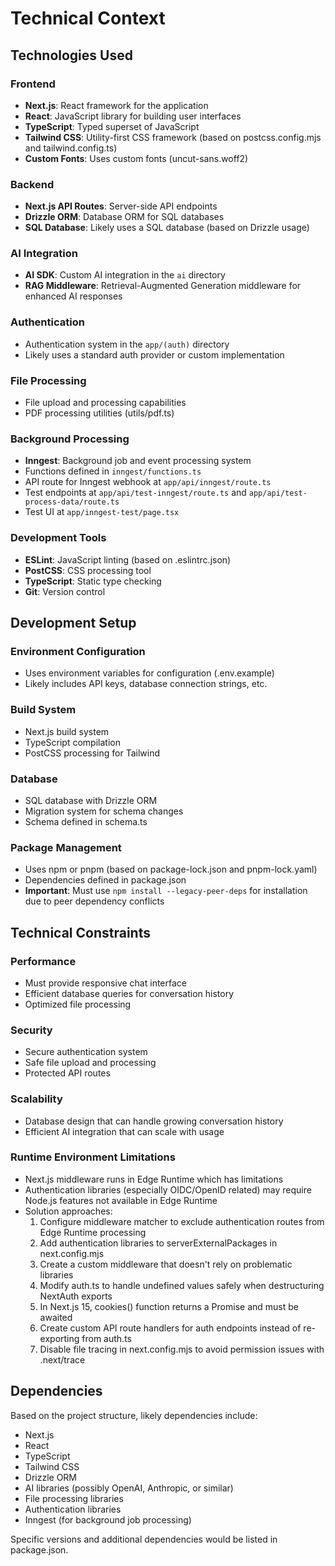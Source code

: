 # Technical Context

## Technologies Used

### Frontend
- **Next.js**: React framework for the application
- **React**: JavaScript library for building user interfaces
- **TypeScript**: Typed superset of JavaScript
- **Tailwind CSS**: Utility-first CSS framework (based on postcss.config.mjs and tailwind.config.ts)
- **Custom Fonts**: Uses custom fonts (uncut-sans.woff2)

### Backend
- **Next.js API Routes**: Server-side API endpoints
- **Drizzle ORM**: Database ORM for SQL databases
- **SQL Database**: Likely uses a SQL database (based on Drizzle usage)

### AI Integration
- **AI SDK**: Custom AI integration in the `ai` directory
- **RAG Middleware**: Retrieval-Augmented Generation middleware for enhanced AI responses

### Authentication
- Authentication system in the `app/(auth)` directory
- Likely uses a standard auth provider or custom implementation

### File Processing
- File upload and processing capabilities
- PDF processing utilities (utils/pdf.ts)

### Background Processing
- **Inngest**: Background job and event processing system
- Functions defined in `inngest/functions.ts`
- API route for Inngest webhook at `app/api/inngest/route.ts`
- Test endpoints at `app/api/test-inngest/route.ts` and `app/api/test-process-data/route.ts`
- Test UI at `app/inngest-test/page.tsx`

### Development Tools
- **ESLint**: JavaScript linting (based on .eslintrc.json)
- **PostCSS**: CSS processing tool
- **TypeScript**: Static type checking
- **Git**: Version control

## Development Setup

### Environment Configuration
- Uses environment variables for configuration (.env.example)
- Likely includes API keys, database connection strings, etc.

### Build System
- Next.js build system
- TypeScript compilation
- PostCSS processing for Tailwind

### Database
- SQL database with Drizzle ORM
- Migration system for schema changes
- Schema defined in schema.ts

### Package Management
- Uses npm or pnpm (based on package-lock.json and pnpm-lock.yaml)
- Dependencies defined in package.json
- **Important**: Must use `npm install --legacy-peer-deps` for installation due to peer dependency conflicts

## Technical Constraints

### Performance
- Must provide responsive chat interface
- Efficient database queries for conversation history
- Optimized file processing

### Security
- Secure authentication system
- Safe file upload and processing
- Protected API routes

### Scalability
- Database design that can handle growing conversation history
- Efficient AI integration that can scale with usage

### Runtime Environment Limitations
- Next.js middleware runs in Edge Runtime which has limitations
- Authentication libraries (especially OIDC/OpenID related) may require Node.js features not available in Edge Runtime
- Solution approaches:
  1. Configure middleware matcher to exclude authentication routes from Edge Runtime processing
  2. Add authentication libraries to serverExternalPackages in next.config.mjs
  3. Create a custom middleware that doesn't rely on problematic libraries
  4. Modify auth.ts to handle undefined values safely when destructuring NextAuth exports
  5. In Next.js 15, cookies() function returns a Promise and must be awaited
  6. Create custom API route handlers for auth endpoints instead of re-exporting from auth.ts
  7. Disable file tracing in next.config.mjs to avoid permission issues with .next/trace

## Dependencies
Based on the project structure, likely dependencies include:

- Next.js
- React
- TypeScript
- Tailwind CSS
- Drizzle ORM
- AI libraries (possibly OpenAI, Anthropic, or similar)
- File processing libraries
- Authentication libraries
- Inngest (for background job processing)

Specific versions and additional dependencies would be listed in package.json.
